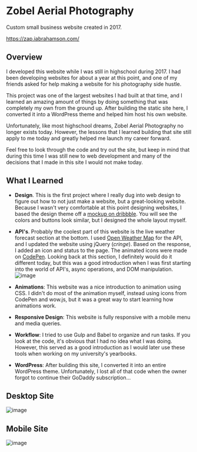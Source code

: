 # Zobel Aerial Photography

Custom small business website created in 2017.

https://zap.iabrahamson.com/

## Overview

I developed this website while I was still in highschool during 2017. I had been developing websites for about a year at this point, and one of my friends asked for help making a website for his photography side hustle.

This project was one of the largest websites I had built at that time, and I learned an amazing amount of things by doing something that was completely my own  from the ground up. After building the static site here, I converted it into a WordPress theme and helped him host his own website.

Unfortunately, like most highschool dreams, Zobel Aerial Photography no longer exists today. However, the lessons that I learned building that site still apply to me today and greatly helped me launch my career forward.

Feel free to look through the code and try out the site, but keep in mind that during this time I was still new to web development and many of the decisions that I made in this site I would not make today.

## What I Learned

- **Design**. This is the first project where I really dug into web design to figure out how to not just make a website, but a great-looking website. Because I wasn't very comfortable at this point designing websites, I based the design theme off a [mockup on dribbble](https://dribbble.com/shots/3498653--I-want-to-join-Intercom). You will see the colors and buttons look similar, but I designed the whole layout myself.

- **API's**. Probably the coolest part of this website is the live weather forecast section at the bottom. I used [Open Weather Map](https://openweathermap.org/) for the API, and I updated the website using jQuery (*cringe*). Based on the response, I added an icon and status to the page. The animated icons were made on [CodePen](https://codepen.io/jcsoriano18/pen/mERyNb). Looking back at this section, I definitely would do it different today, but this was a good introduction when I was first starting into the world of API's, async operations, and DOM manipulation.
![image](https://user-images.githubusercontent.com/17521691/183301395-f22525c7-a606-4abc-96d1-4c1fc7a32f5d.png)

- **Animations**: This website was a nice introduction to animation using CSS. I didn't do most of the animation myself, instead using icons from CodePen and wow.js, but it was a great way to start learning how animations work.

- **Responsive Design**: This website is fully responsive with a mobile menu and media queries.

- **Workflow**: I tried to use Gulp and Babel to organize and run tasks. If you look at the code, it's obvious that I had no idea what I was doing. However, this served as a good introduction as I would later use these tools when working on my university's yearbooks.

- **WordPress**: After building this site, I converted it into an entire WordPress theme. Unfortunately, I lost all of that code when the owner forgot to continue their GoDaddy subscription...

## Desktop Site

![image](https://user-images.githubusercontent.com/17521691/183301742-1c5791ea-ba50-4f2c-9f76-e85349ec7a31.png)

## Mobile Site

![image](https://user-images.githubusercontent.com/17521691/183302012-2a96c9e1-03e5-4a76-80c0-739547ad58f5.png)

